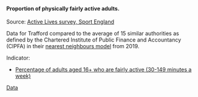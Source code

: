 #### Proportion of physically fairly active adults.

Source: <a href="https://www.sportengland.org/know-your-audience/data/active-lives" target="_blank">Active Lives survey, Sport England</a>

Data for Trafford compared to the average of 15 similar authorities as defined by the Chartered Institute of Public Finance and Accountancy (CIPFA) in their <a href='https://www.cipfa.org/services/cipfastats/nearest-neighbour-model' target='_blank'>nearest neighbours model</a> from 2019.
 
Indicator:

* <a href="http://id.esd.org.uk/metricType/10270" target="_blank"> Percentage of adults aged 16+ who are fairly active (30-149 minutes a week) </a>

<a href="https://www.trafforddatalab.io/corporate_plan/data/health/fairly_active_adults.csv" aria-label="Download the data" class="downloadButton" target="_blank" download>Data <span class="fas fa-download"></span></a>